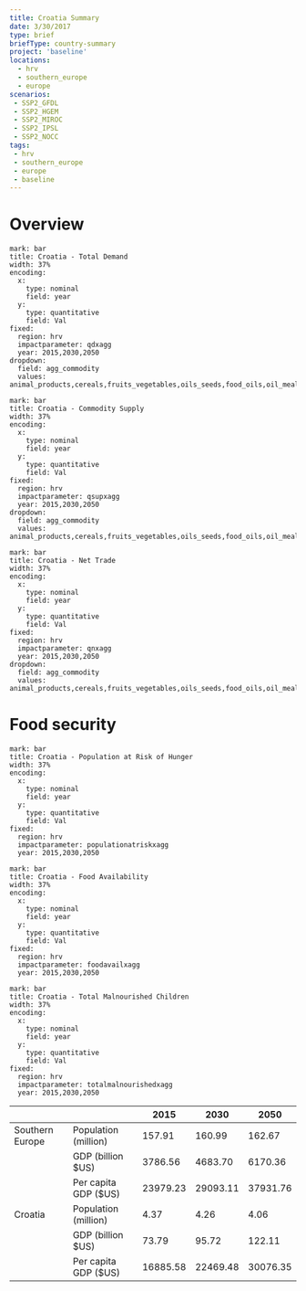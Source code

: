 ```yaml
---
title: Croatia Summary
date: 3/30/2017
type: brief
briefType: country-summary
project: 'baseline'
locations:
  - hrv
  - southern_europe
  - europe
scenarios:
 - SSP2_GFDL
 - SSP2_HGEM
 - SSP2_MIROC
 - SSP2_IPSL
 - SSP2_NOCC
tags:
 - hrv
 - southern_europe
 - europe
 - baseline
---
```

# Overview 

```chart
mark: bar
title: Croatia - Total Demand
width: 37%
encoding:
  x:
    type: nominal
    field: year
  y:
    type: quantitative
    field: Val
fixed:
  region: hrv
  impactparameter: qdxagg
  year: 2015,2030,2050
dropdown:
  field: agg_commodity
  values: animal_products,cereals,fruits_vegetables,oils_seeds,food_oils,oil_meals,other,pulses,roots_tubers,sugar
```

```chart
mark: bar
title: Croatia - Commodity Supply
width: 37%
encoding:
  x:
    type: nominal
    field: year
  y:
    type: quantitative
    field: Val
fixed:
  region: hrv
  impactparameter: qsupxagg
  year: 2015,2030,2050
dropdown:
  field: agg_commodity
  values: animal_products,cereals,fruits_vegetables,oils_seeds,food_oils,oil_meals,other,pulses,roots_tubers,sugar
```

```chart
mark: bar
title: Croatia - Net Trade
width: 37%
encoding:
  x:
    type: nominal
    field: year
  y:
    type: quantitative
    field: Val
fixed:
  region: hrv
  impactparameter: qnxagg
  year: 2015,2030,2050
dropdown:
  field: agg_commodity
  values: animal_products,cereals,fruits_vegetables,oils_seeds,food_oils,oil_meals,other,pulses,roots_tubers,sugar
```

# Food security

```chart
mark: bar
title: Croatia - Population at Risk of Hunger
width: 37%
encoding:
  x:
    type: nominal
    field: year
  y:
    type: quantitative
    field: Val
fixed:
  region: hrv
  impactparameter: populationatriskxagg
  year: 2015,2030,2050
```

```chart
mark: bar
title: Croatia - Food Availability
width: 37%
encoding:
  x:
    type: nominal
    field: year
  y:
    type: quantitative
    field: Val
fixed:
  region: hrv
  impactparameter: foodavailxagg
  year: 2015,2030,2050
```

```chart
mark: bar
title: Croatia - Total Malnourished Children
width: 37%
encoding:
  x:
    type: nominal
    field: year
  y:
    type: quantitative
    field: Val
fixed:
  region: hrv
  impactparameter: totalmalnourishedxagg
  year: 2015,2030,2050
```

|   |   | 2015 | 2030 | 2050 |
|---|---|---|---|---|
| Southern Europe | Population (million) | 157.91 | 160.99 | 162.67 |
|  | GDP (billion $US) | 3786.56 | 4683.70 | 6170.36 |
|  | Per capita GDP ($US) | 23979.23 | 29093.11 | 37931.76 |
| Croatia | Population (million) | 4.37 | 4.26 | 4.06 |
|  | GDP (billion $US) | 73.79 | 95.72 | 122.11 |
|  | Per capita GDP ($US) | 16885.58| 22469.48| 30076.35|